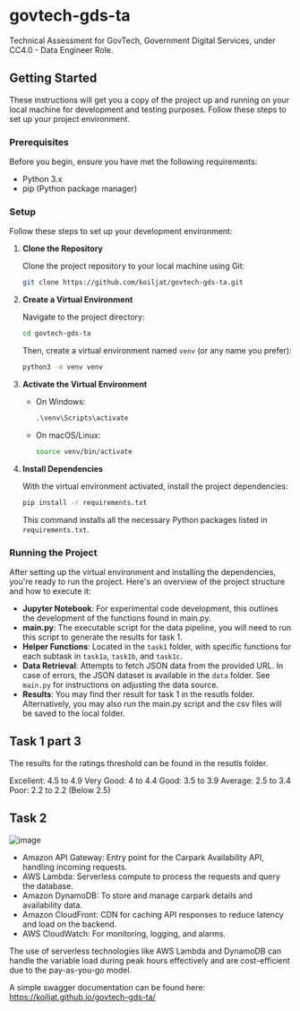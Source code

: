 # govtech-gds-ta

Technical Assessment for GovTech, Government Digital Services, under CC4.0 - Data Engineer Role.

## Getting Started

These instructions will get you a copy of the project up and running on your local machine for development and testing purposes. Follow these steps to set up your project environment.

### Prerequisites

Before you begin, ensure you have met the following requirements:
- Python 3.x
- pip (Python package manager)

### Setup

Follow these steps to set up your development environment:

1. **Clone the Repository**

    Clone the project repository to your local machine using Git:

    ```bash
    git clone https://github.com/koiljat/govtech-gds-ta.git
    ```

2. **Create a Virtual Environment**

    Navigate to the project directory:

    ```bash
    cd govtech-gds-ta
    ```

    Then, create a virtual environment named `venv` (or any name you prefer):

    ```bash
    python3 -m venv venv
    ```

3. **Activate the Virtual Environment**

    - On Windows:

      ```cmd
      .\venv\Scripts\activate
      ```

    - On macOS/Linux:

      ```bash
      source venv/bin/activate
      ```

4. **Install Dependencies**

    With the virtual environment activated, install the project dependencies:

    ```bash
    pip install -r requirements.txt
    ```

    This command installs all the necessary Python packages listed in `requirements.txt`.

### Running the Project

After setting up the virtual environment and installing the dependencies, you're ready to run the project. Here's an overview of the project structure and how to execute it:

- **Jupyter Notebook**: For experimental code development, this outlines the development of the functions found in main.py.
- **main.py**: The executable script for the data pipeline, you will need to run this script to generate the results for task 1.
- **Helper Functions**: Located in the `task1` folder, with specific functions for each subtask in `task1a`, `task1b`, and `task1c`.
- **Data Retrieval**: Attempts to fetch JSON data from the provided URL. In case of errors, the JSON dataset is available in the `data` folder. See `main.py` for instructions on adjusting the data source.
- **Results**: You may find ther result for task 1 in the resutls folder. Alternatively, you may also run the main.py script and the csv files will be saved to the local folder.

## Task 1 part 3

The results for the ratings threshold can be found in the resutls folder.

Excellent: 4.5 to 4.9
Very Good: 4 to 4.4
Good: 3.5 to 3.9
Average: 2.5 to 3.4
Poor: 2.2 to 2.2 (Below 2.5)

## Task 2

![image](https://github.com/koiljat/govtech-gds-ta/assets/124496128/f846bdaf-186d-42f1-bd6a-1d3b588cca51)

- Amazon API Gateway: Entry point for the Carpark Availability API, handling incoming requests.
- AWS Lambda: Serverless compute to process the requests and query the database.
- Amazon DynamoDB: To store and manage carpark details and availability data.
- Amazon CloudFront: CDN for caching API responses to reduce latency and load on the backend.
- AWS CloudWatch: For monitoring, logging, and alarms.

The use of serverless technologies like AWS Lambda and DynamoDB can handle the variable load during peak hours effectively and are cost-efficient due to the pay-as-you-go model.

A simple swagger documentation can be found here: https://koiljat.github.io/govtech-gds-ta/
